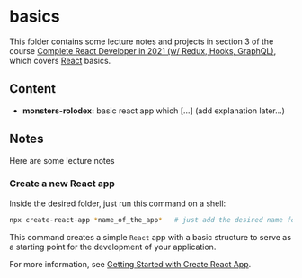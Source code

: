 # basics

This folder contains some lecture notes and projects in section 3 of the course [Complete React Developer in 2021 (w/ Redux, Hooks, GraphQL)](https://www.udemy.com/course/complete-react-developer-zero-to-mastery/), which covers [React](https://reactjs.org/) basics.

## Content
- **monsters-rolodex:** basic react app which [...] (add explanation later...)


## Notes

Here are some lecture notes

### Create a new React app

Inside the desired folder, just run this command on a shell:

```sh
npx create-react-app *name_of_the_app*   # just add the desired name for the app
```

This command creates a simple `React` app with a basic structure to serve as a starting point for the development of your application. 

For more information, see [Getting Started with Create React App](./getting-started-create-react-app.md).